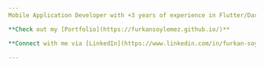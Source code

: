 ```yaml
---
Mobile Application Developer with +3 years of experience in Flutter/Dart, committed to crafting clean, testable, and maintainable code. Demonstrates strong team collaboration capabilities, alongside the capacity to independently drive projects when required. Currently enhancing Kotlin proficiency.

**Check out my [Portfolio](https://furkansoylemez.github.io/)**

**Connect with me via [LinkedIn](https://www.linkedin.com/in/furkan-soylemez/) or [Email](mailto:furkansoylemez@outlook.com)**

---
```

